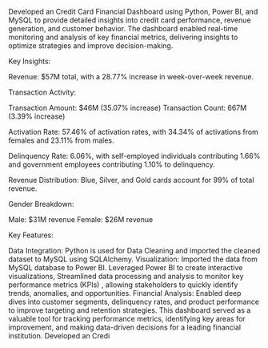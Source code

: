 Developed an Credit Card Financial Dashboard using Python, Power BI, and MySQL to provide detailed insights into credit card performance, revenue generation, and customer behavior. The dashboard enabled real-time monitoring and analysis of key financial metrics, delivering insights to optimize strategies and improve decision-making.

Key Insights:

Revenue: $57M total, with a 28.77% increase in week-over-week revenue.

Transaction Activity:

Transaction Amount: $46M (35.07% increase)
Transaction Count: 667M (3.39% increase)

Activation Rate: 57.46% of activation rates, with 34.34% of activations from females and 23.11% from males.

Delinquency Rate: 6.06%, with self-employed individuals contributing 1.66% and government employees contributing 1.10% to delinquency.

Revenue Distribution: Blue, Silver, and Gold cards account for 99% of total revenue.

Gender Breakdown:

Male: $31M revenue
Female: $26M revenue

Key Features:

Data Integration: Python is used for Data Cleaning and imported the cleaned dataset to MySQL using SQLAlchemy. 
Visualization: Imported the data from MySQL database to Power BI.
Leveraged Power BI to create interactive visualizations, Streamlined data processing and analysis to monitor key performance metrics (KPIs) , allowing stakeholders to quickly identify trends, anomalies, and opportunities.
Financial Analysis: Enabled deep dives into customer segments, delinquency rates, and product performance to improve targeting and retention strategies.
This dashboard served as a valuable tool for tracking performance metrics, identifying key areas for improvement, and making data-driven decisions for a leading financial institution.
Developed an Credi
